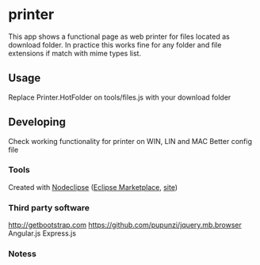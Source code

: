 

# printer
This app shows a functional page as web printer for files
located as download folder. In practice this works fine for any folder
and file extensions if match with mime types list.


## Usage
Replace Printer.HotFolder on tools/files.js with your download folder


## Developing
Check working functionality for printer on WIN, LIN and MAC
Better config file


### Tools

Created with [Nodeclipse](https://github.com/Nodeclipse/nodeclipse-1)
 ([Eclipse Marketplace](http://marketplace.eclipse.org/content/nodeclipse), [site](http://www.nodeclipse.org))

### Third party software
http://getbootstrap.com
https://github.com/pupunzi/jquery.mb.browser
Angular.js
Express.js

###  Notess

